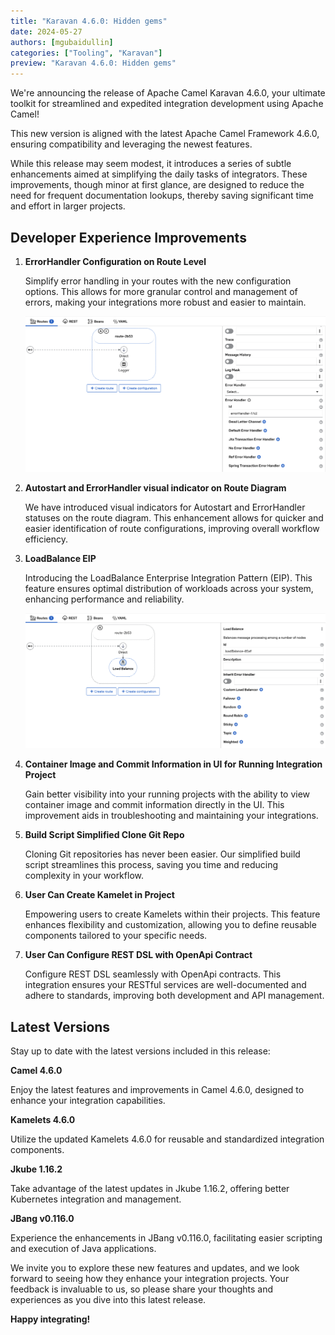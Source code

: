 ```yaml
---
title: "Karavan 4.6.0: Hidden gems"
date: 2024-05-27
authors: [mgubaidullin]
categories: ["Tooling", "Karavan"]
preview: "Karavan 4.6.0: Hidden gems"
---
```


We're announcing the release of Apache Camel Karavan 4.6.0, your ultimate toolkit for streamlined and expedited integration development using Apache Camel! 

This new version is aligned with the latest Apache Camel Framework 4.6.0, ensuring compatibility and leveraging the newest features.

While this release may seem modest, it introduces a series of subtle enhancements aimed at simplifying the daily tasks of integrators. These improvements, though minor at first glance, are designed to reduce the need for frequent documentation lookups, thereby saving significant time and effort in larger projects.
 
## Developer Experience Improvements

1. **ErrorHandler Configuration on Route Level**

   Simplify error handling in your routes with the new configuration options. This allows for more granular control and management of errors, making your integrations more robust and easier to maintain.

   ![errorhandler](errorhandler.png)

2. **Autostart and ErrorHandler visual indicator on Route Diagram**

    We have introduced visual indicators for Autostart and ErrorHandler statuses on the route diagram. This enhancement allows for quicker and easier identification of route configurations, improving overall workflow efficiency.

2. **LoadBalance EIP**

   Introducing the LoadBalance Enterprise Integration Pattern (EIP). This feature ensures optimal distribution of workloads across your system, enhancing performance and reliability.

   ![loadbalance](loadbalance.png)

3. **Container Image and Commit Information in UI for Running Integration Project**

   Gain better visibility into your running projects with the ability to view container image and commit information directly in the UI. This improvement aids in troubleshooting and maintaining your integrations.

4. **Build Script Simplified Clone Git Repo**

   Cloning Git repositories has never been easier. Our simplified build script streamlines this process, saving you time and reducing complexity in your workflow.

5. **User Can Create Kamelet in Project**

   Empowering users to create Kamelets within their projects. This feature enhances flexibility and customization, allowing you to define reusable components tailored to your specific needs.

6. **User Can Configure REST DSL with OpenApi Contract**

   Configure REST DSL seamlessly with OpenApi contracts. This integration ensures your RESTful services are well-documented and adhere to standards, improving both development and API management.

## Latest Versions

Stay up to date with the latest versions included in this release:

**Camel 4.6.0**

  Enjoy the latest features and improvements in Camel 4.6.0, designed to enhance your integration capabilities.
  
**Kamelets 4.6.0**

  Utilize the updated Kamelets 4.6.0 for reusable and standardized integration components.
  
**Jkube 1.16.2**

  Take advantage of the latest updates in Jkube 1.16.2, offering better Kubernetes integration and management.
  
**JBang v0.116.0**

  Experience the enhancements in JBang v0.116.0, facilitating easier scripting and execution of Java applications.

We invite you to explore these new features and updates, and we look forward to seeing how they enhance your integration projects. Your feedback is invaluable to us, so please share your thoughts and experiences as you dive into this latest release.

**Happy integrating!**